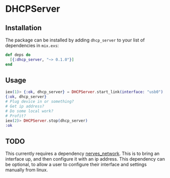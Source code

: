 # DHCPServer

## Installation

The package can be installed by adding `dhcp_server` to your list of dependencies in `mix.exs`:

```elixir
def deps do
  [{:dhcp_server, "~> 0.1.0"}]
end
```

## Usage

```elixir
iex(1)> {:ok, dhcp_server} = DHCPServer.start_link(interface: "usb0")
{:ok, dhcp_server}
# Plug device in or something?
# Get ip address?
# Do some local work?
# Profit?
iex(2)> DHCPServer.stop(dhcp_server)
:ok
```

## TODO
This currently requires a dependency
[nerves_network](https://github.com/nerves-project/nerves_network/).
This is to bring an interface up, and then configure it with an ip address.
This dependency can be optional, to allow a user to configure their interface and
settings manually from linux.
